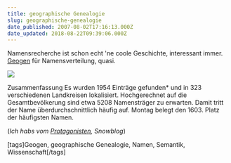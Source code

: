 ```yaml
---
title: geographische Genealogie
slug: geographische-genealogie
date_published: 2007-08-02T17:16:13.000Z
date_updated: 2018-08-22T09:39:06.000Z
---
```


Namensrecherche ist schon echt 'ne coole Geschichte, interessant immer. [Geogen](http://christoph.stoepel.net/geogen/v3/) für Namensverteilung, quasi.

[![](//picdump.thafaker.de/2007/08/geogen-montag.jpg)](http://picdump.thafaker.de/2007/08/geogen-montag.jpg)

Zusammenfassung
Es wurden 1954 Einträge gefunden* und in 323 verschiedenen Landkreisen lokalisiert. Hochgerechnet auf die Gesamtbevölkerung sind etwa 5208 Namensträger zu erwarten. Damit tritt der Name überdurchschnittlich häufig auf. Montag belegt den 1603. Platz der häufigsten Namen. 

(*Ich habs vom [Protagonisten](http://blog.sebiprotagonist.de/2007/07/30/ostwurzeln/), Snowblog*)

[tags]Geogen, geographische Genealogie, Namen, Semantik, Wissenschaft[/tags]
